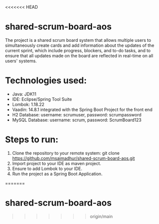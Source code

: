 <<<<<<< HEAD
# shared-scrum-board-aos

The project is a shared scrum board system that allows multiple users to simultaneously create cards and add information about the updates of the current sprint, which include progress, blockers, and to-do tasks, and to ensure that all updates made on the board are reflected in real-time on all users' systems.

# Technologies used:
- Java: JDK11
- IDE: Eclipse/Spring Tool Suite
- Lombok: 1.18.22
- Vaadin: 14.8.1 integrated with the Spring Boot Project for the front end
- H2 Database: username: scrumuser, password: scrumpassword
- MySQL Database: username: scrum, password: ScrumBoard123

# Steps to run:
1. Clone the repository to your remote system: git clone https://github.com/msaimadhur/shared-scrum-board-aos.git
2. Import project to your IDE as maven project.
3. Ensure to add Lombok to your IDE.
4. Run the project as a Spring Boot Application.

=======
# shared-scrum-board-aos
>>>>>>> origin/main
